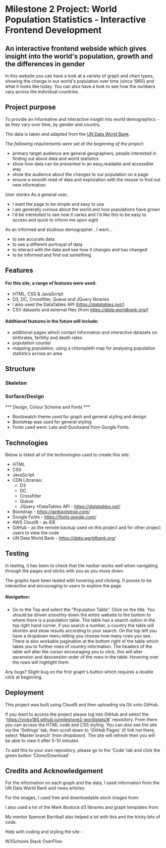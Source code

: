 # Milestone 2 Project: World Population Statistics - Interactive Frontend Development

## An interactive frontend webside which gives insight into the world's population, growth and the differences in gender

In this website you can have a look at a variety of graph and chart types, showing the change in our world's population over time (since 1960) and what it looks like today. You can also have a look to see how the numbers vary across the individual countries.

## Project purpose

To provide an informative and interactive insight into world demographics - as they vary over time, by gender and country.

The data is taken and adapted from the [UN Data World Bank](_https://data.worldbank.org/_).

*The following requirements were set at the beginning of the project:*

* primary target audience are general geographers, people interested in finding out about data and world statistics
* show how data can be presented in an easy,readable and accessible way
* show the audience about the changes to our population on a page
* ensure a smooth read of data and exploration with the mouse to find out new information

*User stories*
As a general user,
* I want the page to be simple and easy to use
* I am generally curious about the world and how populations have grown
* I'd be interested to see how it varies and I'd like this to be easy to access and quick to inform me upon sight

As an informed and studious demographer  , I want...
* to see accurate data
* to see a different portrayal of data
* to interact with the data and see how it changes and has changed
* to be informed and find out something

## Features

#### For this site, a range of features were used:

* HTML, CSS & JavaScript
* D3, DC, Crossfilter, Queue and JQuery libraries
* I also used the DataTables API (_https://datatables.net/_)
* CSV datasets and external files (from _https://data.worldbank.org/_)

#### Additional features in the future will include:

* additional pages which contain information and interactive datasets on birthrates, fertility and death rates
* population counter
* mapping population, using a chloropleth map for analysing population statistics across an area

## Structure


### Skeleton

### Surface/Design


*** Design, Colour Scheme and Fonts ***

* Bootswatch theme used for graph and general styling and design
* Bootstrap was used for general styling
* Fonts used were: Lato and Quicksand from Google Fonts.

## Technologies

Below is listed all of the technologies used to create this site:

* HTML
* CSS
* JavaScript 
* CDN Libraries:
    * D3
    * DC
    * Crossfilter
    * Queue
    * JQuery
*DataTables API - _https://datatables.net/_
* Bootstrap -  _https://getbootstrap.com/_
* Google Fonts - _https://fonts.google.com/_
* AWS Cloud9 - as IDE
* GitHub - as the remote backup used on this project and for other project users to view the code
* UN Data World Bank - _https://data.worldbank.org/_

## Testing

In testing, it has been to check that the navbar works well when navigating through the pages and sticks with you as you move down. 

The graphs have been tested with hovering and clicking. It proves to be interactive and encouraging to users to explore the page. 
##### Navigation: 
* Go to the Top and select the "Population Table".
Click on the title.
You should be driven smoothly down the entire website to the bottom to where there is a population table. 
The table has a search option in the top right hand corner, if you search a number, a country the table will shorten and show results according to your search.
On the top left you have a dropdown menu letting you choose how many rows you see.
There is also workable pagination at the bottom right of the table which takes you to further rows of country information.
The headers of the table will alter the cursor encouraging you to click, this will alter ascension and descension order of the rows in the table. 
Hovering over the rows will highlight them.

Any bugs?
Slight bug on the first graph's button which requires a double click at beginning. 


## Deployment

This project was built using Cloud9 and then uploading via Git onto GitHub.

If you want to access the project please log into GitHub and select the 'https://vicky185.github.io/milestone2-worldstats/#' repository. From there you can access the HTML code and CSS styling. You can also see the site via the 'Settings' tab, then scroll down to 'GitHub Pages' (if link not there, select 'Master branch' from dropdown). The site will refresh then you will be able to view it after 5-10 minutes.

To add this to your own repository, please go to the 'Code' tab and click the green button 'Clone/Download'.

## Credits and Acknowledgement

For the information on each graph and the data, I used information from the UN Data World Bank and news articles:

For the images, I used free and downloadable stock images from:

I also used a lot of the Mark Bostock d3 libraries and graph templates from: 

My mentor Spencer Barriball also helped a lot with this and the tricky bits of code. 

Help with coding and styling the site -

W3Schools
Stack OverFlow
